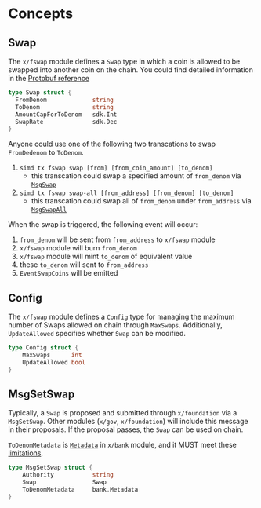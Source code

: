<!--
order: 1
-->

# Concepts

## Swap


The `x/fswap` module defines a `Swap` type in which a coin is allowed to be swapped into another coin on the chain.
You could find detailed information in the [Protobuf reference](../../../proto/lbm/fswap/v1/fswap.proto#L9-L16) 

```go
type Swap struct {
  FromDenom             string
  ToDenom               string
  AmountCapForToDenom   sdk.Int
  SwapRate              sdk.Dec
}
```

Anyone could use one of the following two transcations to swap `FromDedenom` to `ToDenom`.
1. `simd tx fswap swap [from] [from_coin_amount] [to_denom]`
    - this transcation could swap a specified amount of `from_denom` via [`MsgSwap`](../../../proto/lbm/fswap/v1/tx.proto#L17-L24)
2. `simd tx fswap swap-all [from_address] [from_denom] [to_denom]`
    - this transcation could swap all of `from_denom` under `from_address` via [`MsgSwapAll`](../../../proto/lbm/fswap/v1/tx.proto#L28-L33)

When the swap is triggered, the following event will occur:
1. `from_denom` will be sent from `from_address` to `x/fswap` module
2. `x/fswap` module will burn `from_denom`
3. `x/fswap` module will mint `to_denom` of equivalent value
4. these `to_denom` will sent to `from_address`
5. `EventSwapCoins` will be emitted

## Config

The `x/fswap` module defines a `Config` type for managing the maximum number of Swaps allowed on chain  through `MaxSwaps`. Additionally, `UpdateAllowed` specifies whether `Swap` can be modified.

```go
type Config struct {
	MaxSwaps      int
	UpdateAllowed bool
}
```

## MsgSetSwap

Typically, a `Swap` is proposed and submitted through `x/foundation` via a `MsgSetSwap`.
Other modules (`x/gov`, `x/foundation`) will include this message in their proposals. If the proposal passes, the `Swap` can be used on chain.

`ToDenomMetadata` is [`Metadata`](../../bank/types/bank.pb.go#L325) in `x/bank` module, and it MUST meet these [limitations](../../bank/types/metadata.go#L11).

```go
type MsgSetSwap struct {
    Authority           string
    Swap                Swap
    ToDenomMetadata     bank.Metadata
}
```
